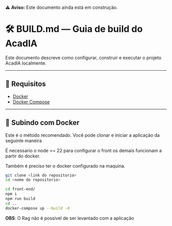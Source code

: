 ⚠️ **Aviso:** Este documento ainda está em construção.

# 🛠️ BUILD.md — Guia de build do AcadIA

Este documento descreve como configurar, construir e executar o projeto AcadIA localmente.

---

## 🧰 Requisitos

- [Docker](https://www.docker.com/)
- [Docker Compose](https://docs.docker.com/compose/)

---

## 🚀 Subindo com Docker

Este é o método recomendado.
Você pode clonar e iniciar a aplicação da seguinte maneira

É necessario o node >= 22 para configurar o front os demais funcionam a partir do docker.

Também é preciso ter o docker configurado na maquina.

```bash
git clone <link do repositorio>
cd <nome do repositorio>

cd front-end/
npm i
npm run build
cd ..
docker-compose up --build -d
```

**OBS**: O Rag não é possivel de ser levantado com a aplicação
